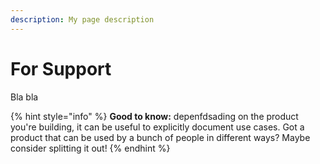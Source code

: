 ```yaml
---
description: My page description
---
```


# For Support

Bla bla



{% hint style="info" %}
**Good to know:** depenfdsading on the product you're building, it can be useful to explicitly document use cases. Got a product that can be used by a bunch of people in different ways? Maybe consider splitting it out!
{% endhint %}
